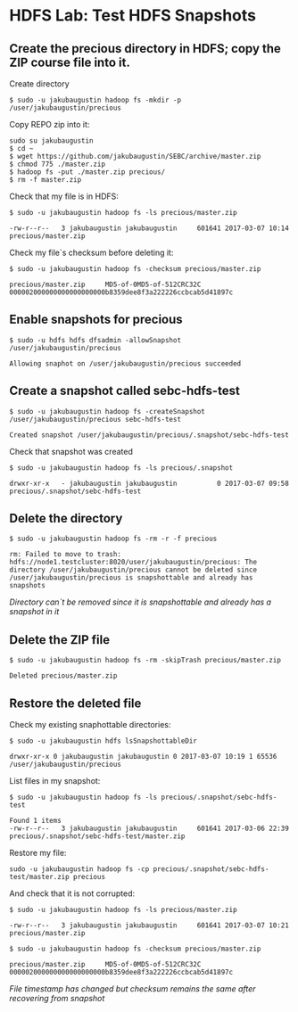 # HDFS Lab: Test HDFS Snapshots

## Create the precious directory in HDFS; copy the ZIP course file into it.

Create directory
```
$ sudo -u jakubaugustin hadoop fs -mkdir -p /user/jakubaugustin/precious
```

Copy REPO zip into it:
```
sudo su jakubaugustin
$ cd ~
$ wget https://github.com/jakubaugustin/SEBC/archive/master.zip
$ chmod 775 ./master.zip
$ hadoop fs -put ./master.zip precious/
$ rm -f master.zip
```

Check that my file is in HDFS:
```
$ sudo -u jakubaugustin hadoop fs -ls precious/master.zip

-rw-r--r--   3 jakubaugustin jakubaugustin     601641 2017-03-07 10:14 precious/master.zip
```

Check my file`s checksum before deleting it:
```
$ sudo -u jakubaugustin hadoop fs -checksum precious/master.zip

precious/master.zip     MD5-of-0MD5-of-512CRC32C        000002000000000000000000b8359dee8f3a222226ccbcab5d41897c
```

## Enable snapshots for precious
```
$ sudo -u hdfs hdfs dfsadmin -allowSnapshot /user/jakubaugustin/precious

Allowing snaphot on /user/jakubaugustin/precious succeeded
```

## Create a snapshot called sebc-hdfs-test
```
$ sudo -u jakubaugustin hadoop fs -createSnapshot /user/jakubaugustin/precious sebc-hdfs-test

Created snapshot /user/jakubaugustin/precious/.snapshot/sebc-hdfs-test
```

Check that snapshot was created
```
$ sudo -u jakubaugustin hadoop fs -ls precious/.snapshot

drwxr-xr-x   - jakubaugustin jakubaugustin          0 2017-03-07 09:58 precious/.snapshot/sebc-hdfs-test
```

## Delete the directory
```
$ sudo -u jakubaugustin hadoop fs -rm -r -f precious

rm: Failed to move to trash: hdfs://node1.testcluster:8020/user/jakubaugustin/precious: The directory /user/jakubaugustin/precious cannot be deleted since /user/jakubaugustin/precious is snapshottable and already has snapshots
```
*Directory can`t be removed since it is snapshottable and already has a snapshot in it*

## Delete the ZIP file
```
$ sudo -u jakubaugustin hadoop fs -rm -skipTrash precious/master.zip

Deleted precious/master.zip
```

## Restore the deleted file

Check my existing snaphottable directories:
```
$ sudo -u jakubaugustin hdfs lsSnapshottableDir

drwxr-xr-x 0 jakubaugustin jakubaugustin 0 2017-03-07 10:19 1 65536 /user/jakubaugustin/precious
```

List files in my snapshot:
```
$ sudo -u jakubaugustin hadoop fs -ls precious/.snapshot/sebc-hdfs-test

Found 1 items
-rw-r--r--   3 jakubaugustin jakubaugustin     601641 2017-03-06 22:39 precious/.snapshot/sebc-hdfs-test/master.zip
```

Restore my file:
```
sudo -u jakubaugustin hadoop fs -cp precious/.snapshot/sebc-hdfs-test/master.zip precious
```

And check that it is not corrupted:
```
$ sudo -u jakubaugustin hadoop fs -ls precious/master.zip

-rw-r--r--   3 jakubaugustin jakubaugustin     601641 2017-03-07 10:21 precious/master.zip

$ sudo -u jakubaugustin hadoop fs -checksum precious/master.zip

precious/master.zip     MD5-of-0MD5-of-512CRC32C        000002000000000000000000b8359dee8f3a222226ccbcab5d41897c
```

*File timestamp has changed but checksum remains the same after recovering from snapshot*







